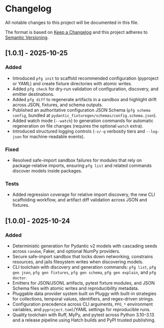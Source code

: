 # Changelog

All notable changes to this project will be documented in this file.

The format is based on [Keep a Changelog](https://keepachangelog.com/en/1.0.0/) and this project adheres to [Semantic Versioning](https://semver.org/spec/v2.0.0.html).

## [1.0.1] - 2025-10-25

### Added

- Introduced `pfg init` to scaffold recommended configuration (pyproject or YAML) and create fixture directories with atomic writes.
- Added `pfg check` for dry-run validation of configuration, discovery, and emitter destinations.
- Added `pfg diff` to regenerate artifacts in a sandbox and highlight drift across JSON, fixtures, and schema outputs.
- Published an authoritative configuration JSON Schema (`pfg schema config`, bundled at `pydantic_fixturegen/schemas/config.schema.json`).
- Added watch mode (`--watch`) to generation commands for automatic regeneration on file changes (requires the optional `watch` extra).
- Introduced structured logging controls (`-v/-q` verbosity tiers and `--log-json` for machine-readable events).

### Fixed

- Resolved safe-import sandbox failures for modules that rely on package-relative imports, ensuring `pfg list` and related commands discover models inside packages.

### Tests

- Added regression coverage for relative import discovery, the new CLI scaffolding workflow, and artifact diff validation across JSON and fixtures.

## [1.0.0] - 2025-10-24

### Added

- Deterministic generation for Pydantic v2 models with cascading seeds across `random`, Faker, and optional NumPy providers.
- Secure safe-import sandbox that locks down networking, constrains resources, and jails filesystem writes when discovering models.
- CLI toolchain with discovery and generation commands: `pfg list`, `pfg gen json`, `pfg gen fixtures`, `pfg gen schema`, `pfg gen explain`, and `pfg doctor`.
- Emitters for JSON/JSONL artifacts, pytest fixture modules, and JSON Schema files with atomic writes and reproducibility metadata.
- Pluggable data provider system built on Pluggy with built-in strategies for collections, temporal values, identifiers, and regex-driven strings.
- Configuration precedence across CLI arguments, `PFG_*` environment variables, and `pyproject.toml`/YAML settings for reproducible runs.
- Quality toolchain with Ruff, MyPy, and pytest across Python 3.10–3.13 and a release pipeline using Hatch builds and PyPI trusted publishing.
